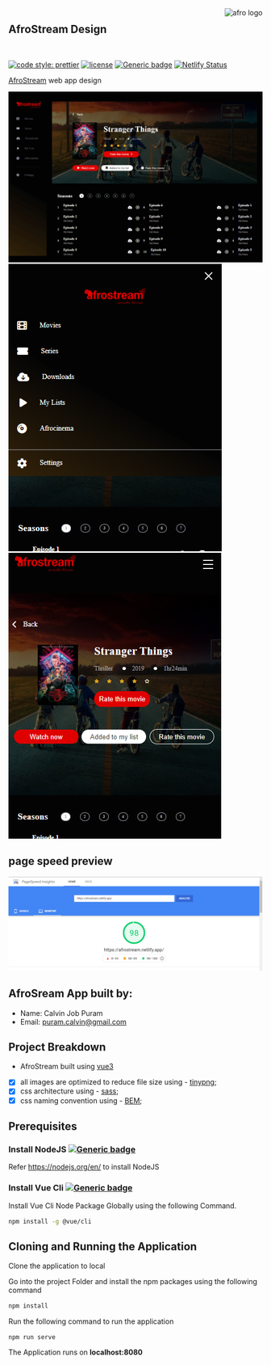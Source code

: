 <a href="https://afrostream.netlify.app/">
    <img src="https://myafrostream.tv/img/logos/logo.png" alt="afro logo" title="Aimeos" align="right" height="40" />
</a>

## AfroStream Design

<br>

[![code style: prettier](https://img.shields.io/badge/code_style-prettier-ff69b4.svg)](https://github.com/prettier/prettier)
[![license](https://img.shields.io/github/license/t-ho/mern-stack)](https://github.com/calvin-puram/acomart/blob/master/LICENSE)
[![Generic badge](https://img.shields.io/badge/What-VueJS-blue.svg)](https://vuejs.org/v3/guide/)
[![Netlify Status](https://api.netlify.com/api/v1/badges/c7f541f5-946f-490f-9486-409cdac3d961/deploy-status)](https://app.netlify.com/sites/afrostream/deploys)

[AfroStream](https://afrostream.netlify.app/) web app design

[![AfroSream demo](./src/assets/img/cover.png)](https://afrostream.netlify.app/)
[![AfroSream demo](./src/assets/img/cover-sm1.png)](https://afrostream.netlify.app/)
[![AfroSream demo](./src/assets/img/cover-sm-2.png)](https://afrostream.netlify.app/)

## page speed preview

[![AfroSream demo](./src/assets/img/pagespeed.png)](https://afrostream.netlify.app/)

## AfroSream App built by:

- Name: Calvin Job Puram
- Email: puram.calvin@gmail.com

## Project Breakdown

- AfroStream built using [vue3](https://vuejs.org)
- [x] all images are optimized to reduce file size using - [tinypng](https://tinypng.com/);
- [x] css architecture using - [sass](https://sass-lang.com/);
- [x] css naming convention using - [BEM](http://getbem.com/);

## Prerequisites

### Install NodeJS [![Generic badge](https://img.shields.io/badge/Prerequisite-NodeJS-blue.svg)](https://nodejs.org/en/)

Refer https://nodejs.org/en/ to install NodeJS

### Install Vue Cli [![Generic badge](https://img.shields.io/badge/Prerequisite-VueCli-blue.svg)](https://cli.vuejs.org/guide/)

Install Vue Cli Node Package Globally using the following Command.

```bash
npm install -g @vue/cli
```

## Cloning and Running the Application

Clone the application to local

Go into the project Folder and install the npm packages using the following command

```bash
npm install
```

Run the following command to run the application

```
npm run serve
```

The Application runs on **localhost:8080**

